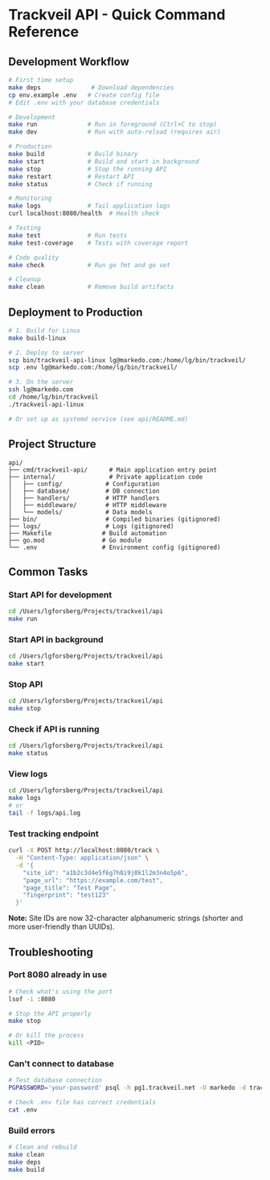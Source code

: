 # Trackveil API - Quick Command Reference

## Development Workflow

```bash
# First time setup
make deps              # Download dependencies
cp env.example .env   # Create config file
# Edit .env with your database credentials

# Development
make run              # Run in foreground (Ctrl+C to stop)
make dev              # Run with auto-reload (requires air)

# Production
make build            # Build binary
make start            # Build and start in background
make stop             # Stop the running API
make restart          # Restart API
make status           # Check if running

# Monitoring
make logs             # Tail application logs
curl localhost:8080/health  # Health check

# Testing
make test             # Run tests
make test-coverage    # Tests with coverage report

# Code quality
make check            # Run go fmt and go vet

# Cleanup
make clean            # Remove build artifacts
```

## Deployment to Production

```bash
# 1. Build for Linux
make build-linux

# 2. Deploy to server
scp bin/trackveil-api-linux lg@markedo.com:/home/lg/bin/trackveil/
scp .env lg@markedo.com:/home/lg/bin/trackveil/

# 3. On the server
ssh lg@markedo.com
cd /home/lg/bin/trackveil
./trackveil-api-linux

# Or set up as systemd service (see api/README.md)
```

## Project Structure

```
api/
├── cmd/trackveil-api/      # Main application entry point
├── internal/               # Private application code
│   ├── config/            # Configuration
│   ├── database/          # DB connection
│   ├── handlers/          # HTTP handlers
│   ├── middleware/        # HTTP middleware
│   └── models/            # Data models
├── bin/                   # Compiled binaries (gitignored)
├── logs/                  # Logs (gitignored)
├── Makefile              # Build automation
├── go.mod                # Go module
└── .env                  # Environment config (gitignored)
```

## Common Tasks

### Start API for development
```bash
cd /Users/lgforsberg/Projects/trackveil/api
make run
```

### Start API in background
```bash
cd /Users/lgforsberg/Projects/trackveil/api
make start
```

### Stop API
```bash
cd /Users/lgforsberg/Projects/trackveil/api
make stop
```

### Check if API is running
```bash
cd /Users/lgforsberg/Projects/trackveil/api
make status
```

### View logs
```bash
cd /Users/lgforsberg/Projects/trackveil/api
make logs
# or
tail -f logs/api.log
```

### Test tracking endpoint
```bash
curl -X POST http://localhost:8080/track \
  -H "Content-Type: application/json" \
  -d '{
    "site_id": "a1b2c3d4e5f6g7h8i9j0k1l2m3n4o5p6",
    "page_url": "https://example.com/test",
    "page_title": "Test Page",
    "fingerprint": "test123"
  }'
```

**Note:** Site IDs are now 32-character alphanumeric strings (shorter and more user-friendly than UUIDs).

## Troubleshooting

### Port 8080 already in use
```bash
# Check what's using the port
lsof -i :8080

# Stop the API properly
make stop

# Or kill the process
kill <PID>
```

### Can't connect to database
```bash
# Test database connection
PGPASSWORD='your-password' psql -h pg1.trackveil.net -U markedo -d trackveil -c "SELECT 1;"

# Check .env file has correct credentials
cat .env
```

### Build errors
```bash
# Clean and rebuild
make clean
make deps
make build
```

